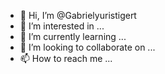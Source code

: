 - 👋 Hi, I’m @Gabrielyuristigert
- 👀 I’m interested in ...
- 🌱 I’m currently learning ...
- 💞️ I’m looking to collaborate on ...
- 📫 How to reach me ...

<!---
Gabrielyuristigert/Gabrielyuristigert is a ✨ special ✨ repository because its `README.md` (this file) appears on your GitHub profile.
You can click the Preview link to take a look at your changes.
--->
